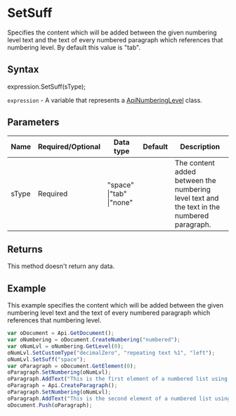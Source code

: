 # SetSuff

Specifies the content which will be added between the given numbering level text and the text of every numbered paragraph which references that numbering level. By default this value is "tab".

## Syntax

expression.SetSuff(sType);

`expression` - A variable that represents a [ApiNumberingLevel](../ApiNumberingLevel.md) class.

## Parameters

| **Name** | **Required/Optional** | **Data type** | **Default** | **Description** |
| ------------- | ------------- | ------------- | ------------- | ------------- |
| sType | Required | "space" &#124;"tab" &#124;"none" |  | The content added between the numbering level text and the text in the numbered paragraph. |

## Returns

This method doesn't return any data.

## Example

This example specifies the content which will be added between the given numbering level text and the text of every numbered paragraph which references that numbering level.

```javascript
var oDocument = Api.GetDocument();
var oNumbering = oDocument.CreateNumbering("numbered");
var oNumLvl = oNumbering.GetLevel(0);
oNumLvl.SetCustomType("decimalZero", "repeating text %1", "left");
oNumLvl.SetSuff("space");
var oParagraph = oDocument.GetElement(0);
oParagraph.SetNumbering(oNumLvl);
oParagraph.AddText("This is the first element of a numbered list using custom text with numbering");
oParagraph = Api.CreateParagraph();
oParagraph.SetNumbering(oNumLvl);
oParagraph.AddText("This is the second element of a numbered list using custom text with numbering");
oDocument.Push(oParagraph);
```
